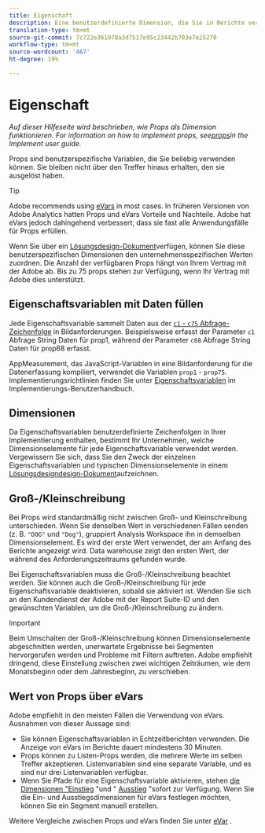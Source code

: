 ```yaml
---
title: Eigenschaft
description: Eine benutzerdefinierte Dimension, die Sie in Berichte verwenden können.
translation-type: tm+mt
source-git-commit: 7c722e361978a3d7517e95c23442b703e7e25270
workflow-type: tm+mt
source-wordcount: '467'
ht-degree: 19%

---
```



# Eigenschaft

*Auf dieser Hilfeseite wird beschrieben, wie Props als Dimension funktionieren. For information on how to implement props, see[props](/help/implement/vars/page-vars/prop.md)in the Implement user guide.*

Props sind benutzerspezifische Variablen, die Sie beliebig verwenden können. Sie bleiben nicht über den Treffer hinaus erhalten, den sie ausgelöst haben.

>[!TIP]
>
>Adobe recommends using [eVars](evar.md) in most cases. In früheren Versionen von Adobe Analytics hatten Props und eVars Vorteile und Nachteile. Adobe hat eVars jedoch dahingehend verbessert, dass sie fast alle Anwendungsfälle für Props erfüllen.

Wenn Sie über ein [Lösungsdesign-Dokument](/help/implement/prepare/solution-design.md)verfügen, können Sie diese benutzerspezifischen Dimensionen den unternehmensspezifischen Werten zuordnen. Die Anzahl der verfügbaren Props hängt von Ihrem Vertrag mit der Adobe ab. Bis zu 75 props stehen zur Verfügung, wenn Ihr Vertrag mit Adobe dies unterstützt.

## Eigenschaftsvariablen mit Daten füllen

Jede Eigenschaftsvariable sammelt Daten aus der [`c1` - `c75` Abfrage-Zeichenfolge](/help/implement/validate/query-parameters.md) in Bildanforderungen. Beispielsweise erfasst der Parameter `c1` Abfrage String Daten für prop1, während der Parameter `c68` Abfrage String Daten für prop68 erfasst.

AppMeasurement, das JavaScript-Variablen in eine Bildanforderung für die Datenerfassung kompiliert, verwendet die Variablen `prop1` - `prop75`. Implementierungsrichtlinien finden Sie unter [Eigenschaftsvariablen](/help/implement/vars/page-vars/prop.md) im Implementierungs-Benutzerhandbuch.

## Dimensionen

Da Eigenschaftsvariablen benutzerdefinierte Zeichenfolgen in Ihrer Implementierung enthalten, bestimmt Ihr Unternehmen, welche Dimensionselemente für jede Eigenschaftsvariable verwendet werden. Vergewissern Sie sich, dass Sie den Zweck der einzelnen Eigenschaftsvariablen und typischen Dimensionselemente in einem [Lösungsdesigndesign-Dokument](/help/implement/prepare/solution-design.md)aufzeichnen.

## Groß-/Kleinschreibung

Bei Props wird standardmäßig nicht zwischen Groß- und Kleinschreibung unterschieden. Wenn Sie denselben Wert in verschiedenen Fällen senden (z. B. `"DOG"` und `"Dog"`), gruppiert Analysis Workspace ihn in demselben Dimensionselement. Es wird der erste Wert verwendet, der am Anfang des Berichte angezeigt wird. Data warehouse zeigt den ersten Wert, der während des Anforderungszeitraums gefunden wurde.

Bei Eigenschaftsvariablen muss die Groß-/Kleinschreibung beachtet werden. Sie können auch die Groß-/Kleinschreibung für jede Eigenschaftsvariable deaktivieren, sobald sie aktiviert ist. Wenden Sie sich an den Kundendienst der Adobe mit der Report Suite-ID und den gewünschten Variablen, um die Groß-/Kleinschreibung zu ändern.

>[!IMPORTANT]
>
>Beim Umschalten der Groß-/Kleinschreibung können Dimensionselemente abgeschnitten werden, unerwartete Ergebnisse bei Segmenten hervorgerufen werden und Probleme mit Filtern auftreten. Adobe empfiehlt dringend, diese Einstellung zwischen zwei wichtigen Zeiträumen, wie dem Monatsbeginn oder dem Jahresbeginn, zu verschieben.

## Wert von Props über eVars

Adobe empfiehlt in den meisten Fällen die Verwendung von eVars. Ausnahmen von dieser Aussage sind:

* Sie können Eigenschaftsvariablen in Echtzeitberichten verwenden. Die Anzeige von eVars im Berichte dauert mindestens 30 Minuten.
* Props können zu Listen-Props werden, die mehrere Werte im selben Treffer akzeptieren. Listenvariablen sind eine separate Variable, und es sind nur drei Listenvariablen verfügbar.
* Wenn Sie Pfade für eine Eigenschaftsvariable aktivieren, stehen [die Dimensionen &quot;Einstieg](entry-dimensions.md) &quot;und &quot; [Ausstieg](exit-dimensions.md) &quot;sofort zur Verfügung. Wenn Sie die Ein- und Ausstiegsdimensionen für eVars festlegen möchten, können Sie ein Segment manuell erstellen.

Weitere Vergleiche zwischen Props und eVars finden Sie unter [eVar](evar.md) .
